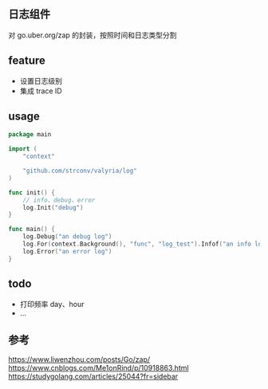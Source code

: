 ## 日志组件
对 go.uber.org/zap 的封装，按照时间和日志类型分割

## feature
- 设置日志级别
- 集成 trace ID

## usage
```go
package main

import (
	"context"

	"github.com/strconv/valyria/log"
)

func init() {
	// info、debug、error
	log.Init("debug")
}

func main() {
	log.Debug("an debug log")
	log.For(context.Background(), "func", "log_test").Infof("an info log |msg:%s|", "have fun! ")
	log.Error("an error log")
}

```

## todo
- 打印频率 day、hour
- ...

## 参考
https://www.liwenzhou.com/posts/Go/zap/
https://www.cnblogs.com/Me1onRind/p/10918863.html
https://studygolang.com/articles/25044?fr=sidebar
